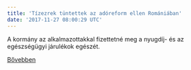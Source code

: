 ```yaml
---
title: 'Tízezrek tüntettek az adóreform ellen Romániában'
date: '2017-11-27 08:00:29 UTC'
---
```


A kormány az alkalmazottakkal fizettetné meg a nyugdíj- és az egészségügyi járulékok egészét.


[Bővebben](http://ift.tt/2Be5E8U)
